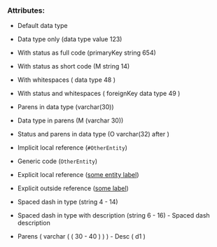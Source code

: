 ### Attributes:

- Default data type

- Data type only (data type value 123)
- With status as full code (primaryKey string 654)
- With status as short code (M string 14)
- With whitespaces ( 	data	 type	 48 	)
- With status and whitespaces ( 	foreignKey	 data	 type	 49 	)

- Parens in data type (varchar(30))
- Data type in parens (M (varchar 30))
- Status and parens in data type (O varchar(32) after 	)

- Implicit local reference (`#OtherEntity`)
- Generic code (`OtherEntity`)
- Explicit local reference ([some entity label](#SomeEntity))
- Explicit outside reference ([some label](/path/url))

- Spaced dash in type (string 4 - 14)
- Spaced dash in type with description (string 6 - 16) - Spaced dash description
- Parens ( varchar ( ( 30 - 40 )  ) ) - Desc ( d1 )
